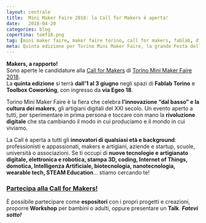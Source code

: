 ```yaml
---
layout: centrale
title:  Mini Maker Faire 2018: la Call for Makers è aperta!
date:   2018-04-20
categories: blog
copertina: tomf18.png
tag: [mini maker faire, maker faire torino, call for makers, fablab, digital fabrication, makers, fablab torino]
meta: Quinta edizione per Torino Mini Maker Faire, la grande Festa dell'Innovazione, dall'1 al 3 giugno negli spazi di Fablab Torino e Toolbox Coworking. La Call for Makers per partecipare è aperta!
---
```

**Makers, a rapporto!**  
Sono aperte le candidature alla [Call for Makers](http://torino.makerfaire.com/call-for-makers) di [Torino Mini Maker Faire 2018](http://torino.makerfaire.com).  
La **quinta edizione** si terrà **dall'1 al 3 giugno** negli spazi di **Fablab Torino** e **Toolbox Coworking**, con ingresso da **via Egeo 18**.  

Torino Mini Maker Faire è la fiera che celebra **l’innovazione “dal basso” e la cultura dei makers**, gli artigiani digitali del XXI secolo. Un evento aperto a tutti, per sperimentare in prima persona e toccare con mano la **rivoluzione digitale** che sta cambiando il modo in cui produciamo e il mondo in cui viviamo.  

La Call è aperta a tutti gli **innovatori di qualsiasi età e background**: professionisti e appassionati, makers e artigiani, aziende e startup, scuole, università o associazioni. Se ti occupi di **nuove tecnologie e artigianato digitale, elettronica e robotica, stampa 3D, coding, Internet of Things, domotica, Intelligenza Artificiale, biotecnologia, nanotecnologia, wearable tech, STEAM Education**… stiamo cercando te!

### [Partecipa alla Call for Makers!](http://torino.makerfaire.com/call-for-makers)  

È possibile partecipare come **espositori** con i propri progetti e creazioni, proporre **Workshop** per bambini o adulti, oppure presentare un **Talk**. ***Fatevi sotto!***

